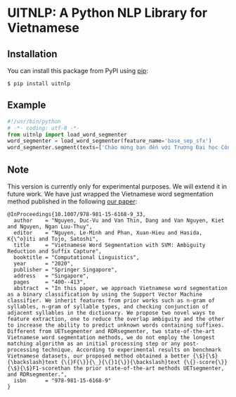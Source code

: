 # UITNLP: A Python NLP Library for Vietnamese

## Installation

You can install this package from PyPI using [pip](http://www.pip-installer.org):

```
$ pip install uitnlp
```

## Example

```python
#!/usr/bin/python
# -*- coding: utf-8 -*-
from uitnlp import load_word_segmenter
word_segmenter = load_word_segmenter(feature_name='base_sep_sfx')
word_segmenter.segment(texts=['Chào mừng bạn đến với Trường Đại học Công nghệ Thông tin, ĐHQG-HCM.'], pre_tokenized=False, batch_size=4)
```

## Note
This version is currently only for experimental purposes. We will extend it in future work. We have just wrapped the Vietnamese word segmentation method published in the following [our paper](https://link.springer.com/chapter/10.1007/978-981-15-6168-9_33):

    @InProceedings{10.1007/978-981-15-6168-9_33,
      author    = "Nguyen, Duc-Vu and Van Thin, Dang and Van Nguyen, Kiet and Nguyen, Ngan Luu-Thuy",
      editor    = "Nguyen, Le-Minh and Phan, Xuan-Hieu and Hasida, K{\^o}iti and Tojo, Satoshi",
      title     = "Vietnamese Word Segmentation with SVM: Ambiguity Reduction and Suffix Capture",
      booktitle = "Computational Linguistics",
      year      = "2020",
      publisher = "Springer Singapore",
      address   = "Singapore",
      pages     = "400--413",
      abstract  = "In this paper, we approach Vietnamese word segmentation as a binary classification by using the Support Vector Machine classifier. We inherit features from prior works such as n-gram of syllables, n-gram of syllable types, and checking conjunction of adjacent syllables in the dictionary. We propose two novel ways to feature extraction, one to reduce the overlap ambiguity and the other to increase the ability to predict unknown words containing suffixes. Different from UETsegmenter and RDRsegmenter, two state-of-the-art Vietnamese word segmentation methods, we do not employ the longest matching algorithm as an initial processing step or any post-processing technique. According to experimental results on benchmark Vietnamese datasets, our proposed method obtained a better {\$}{\$}{\backslash}text {\{}F{\}}{\_}{\{}1{\}}{\backslash}text {\{}-score{\}}{\$}{\$}F1-scorethan the prior state-of-the-art methods UETsegmenter, and RDRsegmenter.",
      isbn      = "978-981-15-6168-9"
    }